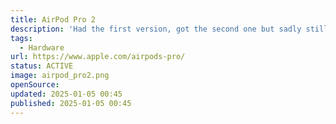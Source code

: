 ```yaml
---
title: AirPod Pro 2
description: 'Had the first version, got the second one but sadly still have them with a Lighntning-Port. USB-C for the win!'
tags:
  - Hardware
url: https://www.apple.com/airpods-pro/
status: ACTIVE
image: airpod_pro2.png
openSource:
updated: 2025-01-05 00:45
published: 2025-01-05 00:45
---
```

